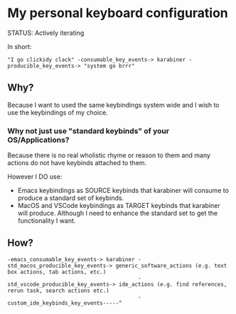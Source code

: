 # My personal keyboard configuration

STATUS: Actively iterating

In short:

```text
"I go clickidy clack" -consumable_key_events-> karabiner -producible_key_events-> "system go brrr"
```

## Why?

Because I want to used the same keybindings system wide and I wish to use the keybindings of my choice.

### Why not just use "standard keybinds" of your OS/Applications?

Because there is no real wholistic rhyme or reason to them and many actions do not have keybinds attached to them.

However I DO use:

* Emacs keybindings as SOURCE keybinds that karabiner will consume to produce a standard set of keybinds.
* MacOS and VSCode keybindings as TARGET keybinds that karabiner will produce. Although I need to enhance the standard set to get the functionality I want.

## How?

```text
-emacs_consumable_key_events-> karabiner -std_macos_producible_key_events-> generic_software_actions (e.g. text box actions, tab actions, etc.)
                                         -std_vscode_producible_key_events-> ide_actions (e.g. find references, rerun task, search actions etc.)
                                         -custom_ide_keybinds_key_events-----^
```
